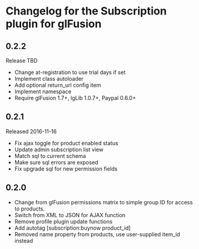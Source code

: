 # Changelog for the Subscription plugin for glFusion

## 0.2.2
Release TBD
- Change at-registration to use trial days if set
- Implement class autoloader
- Add optional return_url config item
- Implement namespace
- Require glFusion 1.7+, lgLib 1.0.7+, Paypal 0.6.0+

## 0.2.1
Released 2016-11-16
- Fix ajax toggle for product enabled status
- Update admin subscription list view
- Match sql to current schema
- Make sure sql errors are exposed
- Fix upgrade sql for new permission fields

## 0.2.0
- Change from glFusion permissions matrix to simple group ID for access to products.
- Switch from XML to JSON for AJAX function
- Remove profile plugin update functions
- Add autotag [subscription:buynow product_id]
- Removed name property from products, use user-supplied item_id instead
